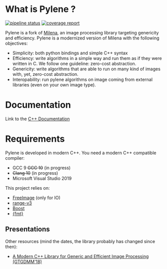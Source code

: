 # What is Pylene ?


[![pipeline status](https://gitlab.lrde.epita.fr/olena/pylene/badges/master/pipeline.svg)](https://gitlab.lrde.epita.fr/olena/pylene/-/commits/master)
[![coverage report](https://gitlab.lrde.epita.fr/olena/pylene/badges/master/coverage.svg)](https://gitlab.lrde.epita.fr/olena/pylene/-/commits/master)


Pylene is a fork of [Milena](http://www.lrde.epita.fr/olena), an image processing
library targeting genericity and efficiency. Pylene is a modernized version of
Milena with the following objectives:

* Simplicity: both python bindings and simple C++ syntax
* Efficiency: write algorithms in a simple way and run them as if they were written in C. We follow one guideline: zero-cost abstraction.
* Genericity: write algorithms that are able to run on many kind of images with, yet, zero-cost abstraction.
* Interopability: run pylene algorithms on image coming from external libraries (even on your own image type).

# Documentation

Link to the [C++ Documentation](http://olena.pages.lrde.epita.fr/pylene/)




# Requirements
Pylene is developed in modern C++. You need a modern C++ compatible compiler:

* GCC 9 ~~GCC 10~~ (in progress)
* ~~Clang 10~~ (in progress)
* Microsoft Visual Studio 2019

This project relies on:

* [FreeImage](www.freeimage.sourceforge.net) (only for IO)
* [range-v3](https://github.com/ericniebler/range-v3)
* [Boost](https://www.boost.org/)
* [{fmt}](https://fmt.dev/)





## Presentations
Other resources (mind the dates, the library probably has changed since then):

* [A Modern C++ Library for Generic and Efficient Image Processing (GTGDMM'18)](https://www.lrde.epita.fr/dload/presentations/2018-06-19-geraud.2018.gtgdmmm.pdf)
